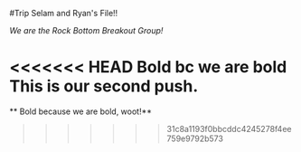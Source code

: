 #Trip Selam and Ryan's File!!

*We are the Rock Bottom Breakout Group!*

<<<<<<< HEAD
**Bold bc we are bold**
This is our second push.
=======
** Bold because we are bold, woot!**
>>>>>>> 31c8a1193f0bbcddc4245278f4ee759e9792b573
